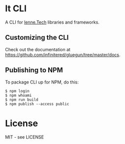 # lt CLI

A CLI for [lenne.Tech](https://github.com/lenneTech) libraries and frameworks.

## Customizing the CLI

Check out the documentation at https://github.com/infinitered/gluegun/tree/master/docs.

## Publishing to NPM

To package CLI up for NPM, do this:

```shell
$ npm login
$ npm whoami
$ npm run build
$ npm publish --access public
```

# License

MIT - see LICENSE

